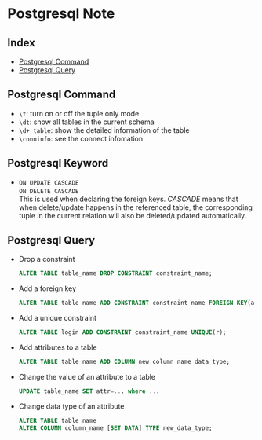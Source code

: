 # Postgresql Note

## Index
* [Postgresql Command](#Postgresql-Command)
* [Postgresql Query](#Postgresql-Query)

## Postgresql Command
* `\t`: turn on or off the tuple only mode
* `\dt`: show all tables in the current schema
* `\d+ table`: show the detailed information of the table
* `\conninfo`: see the connect infomation

## Postgresql Keyword
* `ON UPDATE CASCADE` </br>
  `ON DELETE CASCADE` </br>
  This is used when declaring the foreign keys.
  *CASCADE* means that when delete/update happens in the referenced table, the corresponding tuple in the current relation will also be deleted/updated automatically.

## Postgresql Query
* Drop a constraint
    ```sql
    ALTER TABLE table_name DROP CONSTRAINT constraint_name;
    ```
* Add a foreign key
    ```sql
    ALTER TABLE table_name ADD CONSTRAINT constraint_name FOREIGN KEY(a1) REFERENCES parent_table(b1);
    ```
* Add a unique constraint
    ```sql
    ALTER TABLE login ADD CONSTRAINT constraint_name UNIQUE(r);
    ```
* Add attributes to a table
    ```sql
    ALTER TABLE table_name ADD COLUMN new_column_name data_type;
    ```
* Change the value of an attribute to a table
    ```sql
    UPDATE table_name SET attr=... where ...
    ```
* Change data type of an attribute
    ```sql
    ALTER TABLE table_name
    ALTER COLUMN column_name [SET DATA] TYPE new_data_type;
    ```